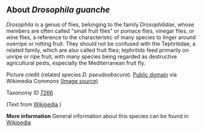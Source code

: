 **About *Drosophila guanche***
-------------------------

*Drosophila* is a genus of flies, belonging to the family *Drosophilidae*, whose members are often called "small fruit flies" or pomace flies, 
vinegar flies, or wine flies, a reference to the characteristic of many species to linger around overripe or rotting fruit. They should not be 
confused with the Tephritidae, a related family, which are also called fruit flies; tephritids feed primarily on unripe or ripe fruit, with many 
species being regarded as destructive agricultural pests, especially the Mediterranean fruit fly.

Picture credit (related species *D. pseudoobscura*): [Public domain](https://commons.wikimedia.org/wiki/Main_Page) via Wikimedia Commons [(Image source)](https://en.wikipedia.org/wiki/File:Drosophila_pseudoobscura-Male.png)

Taxonomy ID [7266](https://www.uniprot.org/taxonomy/7266)

(Text from [Wikipedia](https://en.wikipedia.org/).)

**More information**
General information about this species can be found in [Wikipedia](https://en.wikipedia.org/wiki/drosophila)
